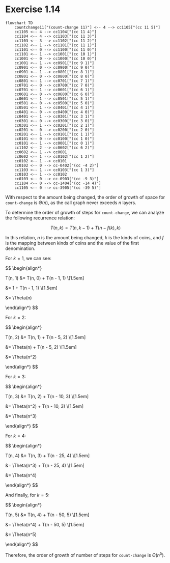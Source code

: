 # Exercise 1.14

```mermaid
flowchart TD
    countchange11["(count-change 11)"] <-- 4 --> cc1105["(cc 11 5)"]
    cc1105 <-- 4 --> cc1104["(cc 11 4)"]
    cc1104 <-- 4 --> cc1103["(cc 11 3)"]
    cc1103 <-- 3 --> cc1102["(cc 11 2)"]
    cc1102 <-- 1 --> cc1101["(cc 11 1)"]
    cc1101 <-- 0 --> cc1100["(cc 11 0)"]
    cc1101 <-- 1 --> cc1001["(cc 10 1)"]
    cc1001 <-- 0 --> cc1000["(cc 10 0)"]
    cc1001 <-- 1 --> cc0901["(cc 9 1)"]
    cc0901 <-- 0 --> cc0900["(cc 9 0)"]
    cc0901 <-- 1 --> cc0801["(cc 8 1)"]
    cc0801 <-- 0 --> cc0800["(cc 8 0)"]
    cc0801 <-- 1 --> cc0701["(cc 7 1)"]
    cc0701 <-- 0 --> cc0700["(cc 7 0)"]
    cc0701 <-- 1 --> cc0601["(cc 6 1)"]
    cc0601 <-- 0 --> cc0600["(cc 6 0)"]
    cc0601 <-- 1 --> cc0501["(cc 5 1)"]
    cc0501 <-- 0 --> cc0500["(cc 5 0)"]
    cc0501 <-- 1 --> cc0401["(cc 4 1)"]
    cc0401 <-- 0 --> cc0400["(cc 4 0)"]
    cc0401 <-- 1 --> cc0301["(cc 3 1)"]
    cc0301 <-- 0 --> cc0300["(cc 3 0)"]
    cc0301 <-- 1 --> cc0201["(cc 2 1)"]
    cc0201 <-- 0 --> cc0200["(cc 2 0)"]
    cc0201 <-- 1 --> cc0101["(cc 1 1)"]
    cc0101 <-- 0 --> cc0100["(cc 1 0)"]
    cc0101 <-- 1 --> cc0001["(cc 0 1)"]
    cc1102 <-- 2 --> cc0602["(cc 6 2)"]
    cc0602 <-- 1 --> cc0601
    cc0602 <-- 1 --> cc0102["(cc 1 2)"]
    cc0102 <-- 1 --> cc0101
    cc0102 <-- 0 --> cc-0402["(cc -4 2)"]
    cc1103 <-- 1 --> cc0103["(cc 1 3)"]
    cc0103 <-- 1 --> cc0102
    cc0103 <-- 0 --> cc-0903["(cc -9 3)"]
    cc1104 <-- 0 --> cc-1404["(cc -14 4)"]
    cc1105 <-- 0 --> cc-3905["(cc -39 5)"]
```

With respect to the amount being changed, the order of growth of space for `count-change` is $\Theta(n)$, as the call
graph never exceeds $n$ layers.

To determine the order of growth of steps for `count-change`, we can analyze the following recurrence relation:

$$
T(n, k) = T(n, k - 1) + T(n - f(k), k)
$$

In this relation, $n$ is the amount being changed, $k$ is the kinds of coins, and $f$ is the mapping between kinds of
coins and the value of the first denomination.

For $k = 1$, we can see:

$$
\begin{align*}

T(n, 1) &= T(n, 0) + T(n - 1, 1) \\[1.5em]

&= 1 + T(n - 1, 1) \\[1.5em]

&= \Theta(n)

\end{align*}
$$

For $k = 2$:

$$
\begin{align*}

T(n, 2) &= T(n, 1) + T(n - 5, 2) \\[1.5em]

&= \Theta(n) + T(n - 5, 2) \\[1.5em]

&= \Theta(n^2)

\end{align*}
$$

For $k = 3$:

$$
\begin{align*}

T(n, 3) &= T(n, 2) + T(n - 10, 3) \\[1.5em]

&= \Theta(n^2) + T(n - 10, 3) \\[1.5em]

&= \Theta(n^3)

\end{align*}
$$

For $k = 4$:

$$
\begin{align*}

T(n, 4) &= T(n, 3) + T(n - 25, 4) \\[1.5em]

&= \Theta(n^3) + T(n - 25, 4) \\[1.5em]

&= \Theta(n^4)

\end{align*}
$$

And finally, for $k = 5$:

$$
\begin{align*}

T(n, 5) &= T(n, 4) + T(n - 50, 5) \\[1.5em]

&= \Theta(n^4) + T(n - 50, 5) \\[1.5em]

&= \Theta(n^5)

\end{align*}
$$

Therefore, the order of growth of number of steps for `count-change` is $\Theta(n^5)$.
